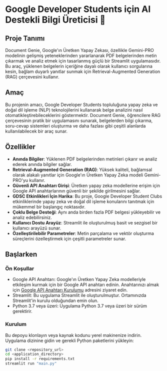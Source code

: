 # Google Developer Students için AI Destekli Bilgi Üreticisi 🚀

## Proje Tanımı

Document Genie, Google'ın Üretken Yapay Zekası, özellikle Gemini-PRO modelinin gelişmiş yeteneklerinden yararlanarak PDF belgelerinden metin çıkarmak ve analiz etmek için tasarlanmış güçlü bir Streamlit uygulamasıdır. Bu araç, yüklenen belgelerin içeriğine dayalı olarak kullanıcı sorgularına kesin, bağlam duyarlı yanıtlar sunmak için Retrieval-Augmented Generation (RAG) çerçevesini kullanır. 

## Amaç

Bu projenin amacı, Google Developer Students topluluğuna yapay zeka ve doğal dil işleme (NLP) teknolojilerini kullanarak belge analizini nasıl otomatikleştirebileceklerini göstermektir. Document Genie, öğrencilere RAG çerçevesinin pratik bir uygulamasını sunarak, belgelerden bilgi çıkarma, soru-cevap sistemleri oluşturma ve daha fazlası gibi çeşitli alanlarda kullanılabilecek bir araç sunar.

## Özellikler

- **Anında Bilgiler**: Yüklenen PDF belgelerinden metinleri çıkarır ve analiz ederek anında bilgiler sağlar.
- **Retrieval-Augmented Generation (RAG)**: Yüksek kaliteli, bağlamsal olarak alakalı yanıtlar için Google'ın Üretken Yapay Zeka modeli Gemini-PRO'yu kullanır.
- **Güvenli API Anahtarı Girişi**: Üretken yapay zeka modellerine erişim için Google API anahtarlarının güvenli bir şekilde girilmesini sağlar.
- **GDSC Etkinlikleri İçin Harika**: Bu proje, Google Developer Student Clubs etkinliklerinde yapay zeka ve doğal dil işleme konularını tanıtmak için mükemmel bir başlangıç noktasıdır.
- **Çoklu Belge Desteği**: Aynı anda birden fazla PDF belgesi yükleyebilir ve analiz edebilirsiniz.
- **Kullanıcı Dostu Arayüz**: Streamlit ile oluşturulmuş basit ve sezgisel bir kullanıcı arayüzü sunar.
- **Özelleştirilebilir Parametreler**: Metin parçalama ve vektör oluşturma süreçlerini özelleştirmek için çeşitli parametreler sunar.

## Başlarken

### Ön Koşullar

- Google API Anahtarı: Google'ın Üretken Yapay Zeka modelleriyle etkileşim kurmak için bir Google API anahtarı edinin. Anahtarınızı almak için [Google API Anahtarı Kurulumu](https://makersuite.google.com/app/apikey) adresini ziyaret edin.
- Streamlit: Bu uygulama Streamlit ile oluşturulmuştur. Ortamınızda Streamlit'in kurulu olduğundan emin olun.
- Python 3.7 veya üzeri: Uygulama Python 3.7 veya üzeri bir sürüm gerektirir.

### Kurulum

Bu depoyu klonlayın veya kaynak kodunu yerel makinenize indirin. Uygulama dizinine gidin ve gerekli Python paketlerini yükleyin:

```bash
git clone <repository_url>
cd <application_directory>
pip install -r requirements.txt
streamlit run "main.py"
```

